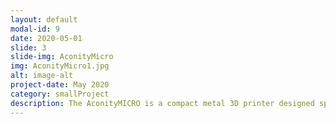 ```yaml
---
layout: default
modal-id: 9
date: 2020-05-01
slide: 3
slide-img: AconityMicro
img: AconityMicro1.jpg
alt: image-alt
project-date: May 2020
category: smallProject
description: The AconityMICRO is a compact metal 3D printer designed specifically for MICRO L-PBF process, featuring a small laser spot size of 40µm and a thickness resolution of 10µm. Its clean and compact design ensures a user-friendly experience, making it the perfect choice for serial production of individual high resolution parts. As a contributor to the initial design concepts, I provided my skills in industrial design to help shape the final product.
---
```

